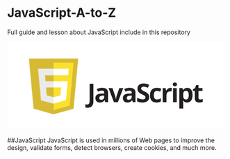 # JavaScript-A-to-Z
Full guide and lesson about JavaScript include in this repository 

![Screenshort](images/javascript.png "javascript")

##JavaScript
JavaScript is used in millions of Web pages to improve the design, validate forms, detect browsers, create cookies, and much more.
